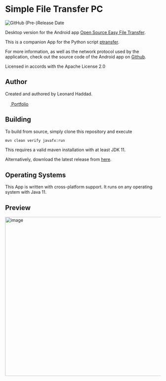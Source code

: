 # Simple File Transfer PC
<img alt="GitHub (Pre-)Release Date" src="https://img.shields.io/github/release-date-pre/leolion3/Simple-File-Transfer-PC?style=for-the-badge">

Desktop version for the Android app <a href="https://play.google.com/store/apps/details?id=software.isratech.filetransferos" target="_blank">Open Source Easy File Transfer</a>.

This is a companion App for the Python script <a href="https://github.com/leolion3/Portfolio/tree/master/Python/FileSender" target="_blank">ptransfer</a>.

For more information, as well as the network protocol used by the application, check out the source code of the Android app on <a href="https://github.com/leolion3/Simple-File-Transferer-Android" target="_blank">Github</a>.

Licensed in accords with the Apache License 2.0

## Author

Created and authored by Leonard Haddad.

<a href="https://leolion3.github.io/Portfolio" target="_blank"><img src="https://raw.githubusercontent.com/danielcranney/readme-generator/main/public/icons/socials/github.svg" width="16" height="16"> Portfolio</a>

## Building

To build from source, simply clone this repository and execute

```bash
mvn clean verify javafx:run
```

This requires a valid maven installation with at least JDK 11.

Alternatively, download the latest release from <a href="https://github.com/leolion3/Simple-File-Transfer-PC/releases" target="_blank">here</a>.

## Operating Systems

This App is written with cross-platform support. It runs on any operating system with Java 11. 

## Preview

<img width="515" alt="image" src="https://user-images.githubusercontent.com/45939246/212549119-349d5aa1-8f91-420a-a66a-7213278cbcd5.png">
